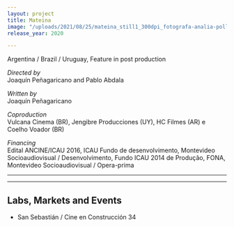 ```yaml
---
layout: project
title: Mateina
image: "/uploads/2021/08/25/mateina_still1_300dpi_fotografa-analia-pollio.jpg"
release_year: 2020

---
```

Argentina / Brazil / Uruguay, Feature in post production

_Directed by_  
Joaquín Peñagaricano and Pablo Abdala

_Written by_  
Joaquín Peñagaricano

_Coproduction_  
Vulcana Cinema (BR), Jengibre Producciones (UY), HC Filmes (AR) e Coelho Voador (BR)

_Financing_  
Edital ANCINE/ICAU 2016, ICAU Fundo de desenvolvimento, Montevideo Socioaudiovisual / Desenvolvimento, Fundo ICAU 2014 de Produção, FONA, Montevideo Socioaudiovisual / Opera-prima

***

***

## Labs, Markets and Events

* San Sebastián / Cine en Construcción 34
